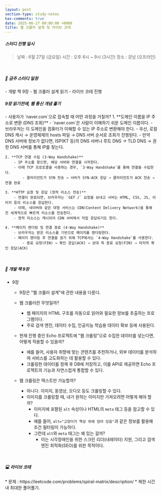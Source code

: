 ```yaml
---
layout: post
section-type: study-notes
has-comments: true
date: 2025-06-27 00:00:00 +0000
title: 웹 크롤러 설계 및 라이브 코테
---
```


<h5> 스터디 진행 일시</h5>
<blockquote>날짜 : 6월 27일 (금요일)    
시간 : 오후 6시 ~ 9시 (3시간)   
장소 : 강남 (오프라인)
</blockquote>

<br>

<h5> 🔧 금주 스터디 일정 </h5>
- 개발 책 9장 - 웹 크롤러 설계 읽기
- 라이브 코테 진행 

<br>

<h5> 9장 읽기전에, 웹 통신 개념 훑기</h5>  
- 사용자가 `naver.com`으로 접속할 때 어떤 과정을 거칠까?
    1. **도메인 이름을 IP 주소로 변환 (DNS 조회)**  
        - `naver.com`은 사람이 이해하기 쉬운 도메인 이름이다.  
        - 브라우저는 이 도메인을 컴퓨터가 이해할 수 있는 IP 주소로 변환해야 한다.  
        - 우선, 로컬 DNS 캐시 → 운영체제의 hosts 파일 → DNS 서버 순서로 조회가 진행된다.  
        - 만약 DNS 서버에 정보가 없다면, ISP(KT 등)의 DNS 서버나 루트 DNS → TLD DNS → 권한 DNS 서버를 통해 IP를 찾는다.

    2. **TCP 연결 수립 (3-Way Handshake)**  
        - IP 주소를 찾으면, 해당 서버와 연결을 시작한다.  
        - 이때 TCP 프로토콜을 사용하는 경우, `3-Way Handshake`를 통해 연결을 수립한다.  
            - 클라이언트가 SYN 전송 → 서버가 SYN-ACK 응답 → 클라이언트가 ACK 전송 → 연결 완료

    3. **HTTP 요청 및 응답 (정적 리소스 전송)**  
        - 연결이 완료되면, 브라우저는 `GET /` 요청을 보내고 서버는 HTML, CSS, JS, 이미지 등의 리소스를 응답한다.  
        - 이때, 네이버와 같은 대형 서비스는 CDN(Content Delivery Network)을 통해 전 세계적으로 빠르게 리소스를 전송한다.  
        - 정적 리소스는 캐시되어 CDN 서버에서 직접 응답되기도 한다.

    4. **페이지 렌더링 및 연결 종료 (4-Way Handshake)**  
        - 브라우저는 받은 리소스를 기반으로 페이지를 렌더링한다.  
        - 페이지 렌더링 후 연결을 끊기 위해 TCP에서는 `4-Way Handshake`를 사용한다.
            - 종료 요청(FIN) → 확인 응답(ACK) → 상대 측 종료 요청(FIN) → 마지막 확인 응답(ACK)


<br>  

<h5> 📖 개발 책 9장  </h5>  

* 9장 
    - 9장은 "웹 크롤러 설계"에 관한 내용을 다룬다. 
    - 웹 크롤러란 무엇일까?
        - 웹 페이지의 HTML 구조를 자동으로 읽어와 필요한 정보를 추출하는 프로그램이다.
        - 주로 검색 엔진, 데이터 수집, 인공지능 학습용 데이터 확보 등에 사용된다.

    - 현재 진행 중인 Echo 프로젝트에 "웹 크롤링"으로 수집한 데이터를 넣는다면, 어떻게 적용할 수 있을까?
        - 예를 들어, 사용자 취향에 맞는 콘텐츠를 추천하거나, 외부 데이터를 분석하여 서비스를 고도화하는 데 활용할 수 있다.
        - 크롤링한 데이터를 정제 후 DB에 저장하고, 이를 API로 제공하면 Echo 프로젝트의 기능과 자연스럽게 통합할 수 있다.

    - 웹 크롤링은 텍스트만 가능할까?   
        - 아니다. 이미지, 동영상, 오디오 등도 크롤링할 수 있다.
        - 이미지를 크롤링할 때, 내가 원하는 이미지만 가져오려면 어떻게 해야 할까?
            - 이미지에 포함된 `alt` 속성이나 HTML의 `meta` 태그 등을 참고할 수 있다.
            - 예를 들어, `alt="고양이가 책상 위에 앉아 있음"`과 같은 정보를 활용해 조건 필터링이 가능하다.
            - 그런데 `alt`와 `meta` 태그는 왜 있는 걸까?
                - 이는 시각장애인을 위한 스크린 리더(내레이터) 지원, 그리고 검색 엔진 최적화(SEO)를 위한 목적이다.


<br>

<h5> 💻 라이브 코테 </h5>  
* 문제 : https://leetcode.com/problems/spiral-matrix/description/
    * 제한 시간 내 최대한 풀어풀기.

    
<br>